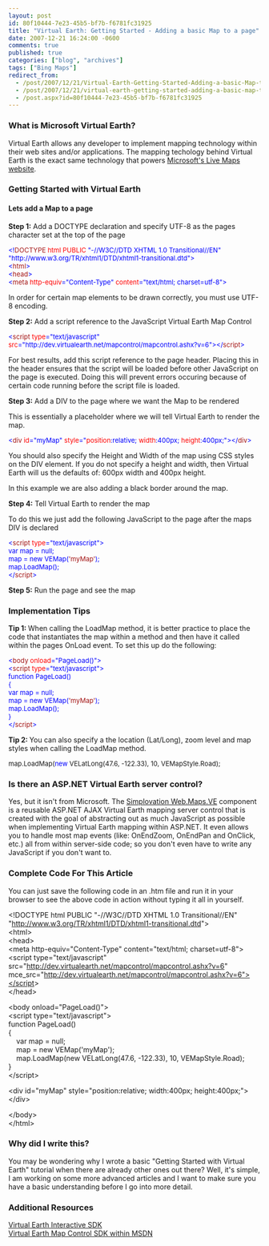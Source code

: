 ```yaml
---
layout: post
id: 80f10444-7e23-45b5-bf7b-f6781fc31925
title: "Virtual Earth: Getting Started - Adding a basic Map to a page"
date: 2007-12-21 16:24:00 -0600
comments: true
published: true
categories: ["blog", "archives"]
tags: ["Bing Maps"]
redirect_from: 
  - /post/2007/12/21/Virtual-Earth-Getting-Started-Adding-a-basic-Map-to-a-page
  - /post/2007/12/21/virtual-earth-getting-started-adding-a-basic-map-to-a-page
  - /post.aspx?id=80f10444-7e23-45b5-bf7b-f6781fc31925
---
```

<!-- more -->
<h3>What is Microsoft Virtual Earth?</h3>
<p>
Virtual Earth allows any developer to implement mapping technology within their web sites and/or applications. The mapping techology behind Virtual Earth is the exact same technology that powers <a href="http://maps.live.com/">Microsoft&#39;s Live Maps website</a>.
</p>
<h3>Getting Started with Virtual Earth</h3>
<h4>Lets add a Map to a page</h4>
<p>
<strong>Step 1:</strong> Add a DOCTYPE declaration and specify UTF-8 as the pages character set at the top of the page
</p>
<font size="2" color="#0000ff">
<p>
&lt;!<font size="2" color="#a31515">DOCTYPE</font><font size="2"> </font><font size="2" color="#ff0000">html</font><font size="2"> </font><font size="2" color="#ff0000">PUBLIC</font><font size="2"> </font><font size="2" color="#0000ff">&quot;-//W3C//DTD XHTML 1.0 Transitional//EN&quot;</font><font size="2"> </font><font size="2" color="#0000ff">&quot;http://www.w3.org/TR/xhtml1/DTD/xhtml1-transitional.dtd&quot;&gt;<br />
&lt;</font><font size="2" color="#a31515">html</font><font size="2" color="#0000ff">&gt;<br />
&lt;</font><font size="2" color="#a31515">head</font><font size="2" color="#0000ff">&gt;<br />
&lt;</font><font size="2" color="#a31515">meta</font><font size="2"> </font><font size="2" color="#ff0000">http-equiv</font><font size="2" color="#0000ff">=&quot;Content-Type&quot;</font><font size="2"> </font><font size="2" color="#ff0000">content</font><font size="2" color="#0000ff">=&quot;text/html; charset=utf-8&quot;&gt;</font>
</p>
</font>
<p>
In order for certain map elements to be drawn correctly, you must use UTF-8 encoding.
</p>
<p>
<strong>Step 2:</strong> Add a script reference to the JavaScript Virtual Earth Map Control
</p>
<font size="2" color="#0000ff">
<p>
&lt;<font size="2" color="#a31515">script</font><font size="2"> </font><font size="2" color="#ff0000">type</font><font size="2" color="#0000ff">=&quot;text/javascript&quot;</font><font size="2"> </font><font size="2" color="#ff0000">src</font><font size="2" color="#0000ff">=&quot;http://dev.virtualearth.net/mapcontrol/mapcontrol.ashx?v=6&quot;&gt;&lt;/</font><font size="2" color="#a31515">script</font><font size="2" color="#0000ff">&gt;</font>
</p>
</font>
<p>
For best results, add this script reference to the page header. Placing this in the header ensures that the script will be loaded before other JavaScript on the page is executed. Doing this will prevent errors occuring because of certain code running before the script file is loaded.
</p>
<p>
<strong>Step 3:</strong> Add a DIV to the page where we want the Map to be rendered
</p>
<p>
This is essentially a placeholder where we will tell Virtual Earth to render the map.
</p>
<font size="2" color="#0000ff">
<p>
&lt;<font size="2" color="#a31515">div</font><font size="2"> </font><font size="2" color="#ff0000">id</font><font size="2" color="#0000ff">=&quot;myMap&quot;</font><font size="2"> </font><font size="2" color="#ff0000">style</font><font size="2" color="#0000ff">=&quot;</font><font size="2" color="#ff0000">position</font><font size="2">:</font><font size="2" color="#0000ff">relative</font><font size="2">; </font><font size="2" color="#ff0000">width</font><font size="2">:</font><font size="2" color="#0000ff">400px</font><font size="2">; </font><font size="2" color="#ff0000">height</font><font size="2">:</font><font size="2" color="#0000ff">400px</font><font size="2">;</font><font size="2" color="#0000ff">&quot;&gt;&lt;/</font><font size="2" color="#a31515">div</font><font size="2" color="#0000ff">&gt;</font>
</p>
</font>
<p>
You should also specify the Height and Width of the map using CSS styles on the DIV element. If you do not specify a height and width, then Virtual Earth will us the defaults of: 600px width and 400px height.
</p>
<p>
In this example we are also adding a black border around the map.
</p>
<p>
<strong>Step 4:</strong> Tell Virtual Earth to render the map
</p>
<p>
To do this we just add the following JavaScript to the page after the maps DIV is declared
</p>
<font size="2" color="#0000ff">
<p>
&lt;<font size="2" color="#a31515">script</font><font size="2"> </font><font size="2" color="#ff0000">type</font><font size="2" color="#0000ff">=&quot;text/javascript&quot;&gt;<br />
var</font><font size="2"> map = </font><font size="2" color="#0000ff">null</font><font size="2">;<br />
map = </font><font size="2" color="#0000ff">new</font><font size="2"> VEMap(</font><font size="2" color="#a31515">&#39;myMap&#39;</font><font size="2">);<br />
map.LoadMap();<br />
</font><font size="2" color="#0000ff">&lt;/</font><font size="2" color="#a31515">script</font><font size="2" color="#0000ff">&gt;</font>
</p>
</font>
<p>
<strong>Step 5:</strong> Run the page and see the map
</p>
<h3>Implementation Tips</h3>
<p>
<strong>Tip 1: </strong>When calling the LoadMap method, it is better practice to place the code that instantiates the map within a method and then have it called within the pages OnLoad event. To set this up do the following:
</p>
<font size="2" color="#0000ff">
<p>
&lt;<font size="2" color="#a31515">body</font><font size="2"> </font><font size="2" color="#ff0000">onload</font><font size="2" color="#0000ff">=&quot;PageLoad()&quot;&gt;<br />
&lt;</font><font size="2" color="#a31515">script</font><font size="2"> </font><font size="2" color="#ff0000">type</font><font size="2" color="#0000ff">=&quot;text/javascript&quot;&gt;<br />
function</font><font size="2"> PageLoad()<br />
{<br />
</font><font size="2" color="#0000ff">var</font><font size="2"> map = </font><font size="2" color="#0000ff">null</font><font size="2">;<br />
map = </font><font size="2" color="#0000ff">new</font><font size="2"> VEMap(</font><font size="2" color="#a31515">&#39;myMap&#39;</font><font size="2">);<br />
map.LoadMap();<br />
}<br />
</font><font size="2" color="#0000ff">&lt;/</font><font size="2" color="#a31515">script</font><font size="2" color="#0000ff">&gt;</font>
</p>
</font>
<p>
<strong>Tip 2: </strong>You can also specify a the location (Lat/Long), zoom level and map styles when calling the LoadMap method.
</p>
<font size="2">
<p>
map.LoadMap(<font size="2" color="#0000ff">new</font><font size="2"> VELatLong(47.6, -122.33), 10, VEMapStyle.Road);</font>
</p>
</font>
<h3>Is there an ASP.NET Virtual Earth server control?</h3>
<p>
Yes, but it isn&#39;t from Microsoft. The <a href="http://simplovation.com/Page/WebMapsVE.aspx">Simplovation Web.Maps.VE</a> component is a reusable ASP.NET AJAX Virtual Earth mapping server control that is created with the goal of abstracting out as much JavaScript as possible when implementing Virtual Earth mapping within ASP.NET. It even allows you to handle most map events (like: OnEndZoom, OnEndPan and OnClick, etc.) all from within server-side code; so you don&#39;t even have to write any JavaScript if you don&#39;t want to.
</p>
<h3>Complete Code For This Article</h3>
<p>
You can just save the following code in an .htm file and run it in your browser to see the above code in action without typing it all in yourself.
</p>
<p>
&lt;!DOCTYPE html PUBLIC &quot;-//W3C//DTD XHTML 1.0 Transitional//EN&quot; &quot;<a href="http://www.w3.org/TR/xhtml1/DTD/xhtml1-transitional.dtd">http://www.w3.org/TR/xhtml1/DTD/xhtml1-transitional.dtd</a>&quot;&gt;<br />
&lt;html&gt;<br />
&lt;head&gt;<br />
&lt;meta http-equiv=&quot;Content-Type&quot; content=&quot;text/html; charset=utf-8&quot;&gt;<br />
&lt;script type=&quot;text/javascript&quot; src=&quot;<a href="http://dev.virtualearth.net/mapcontrol/mapcontrol.ashx?v=6">http://dev.virtualearth.net/mapcontrol/mapcontrol.ashx?v=6</a>&quot; mce_src=&quot;<a href="http://dev.virtualearth.net/mapcontrol/mapcontrol.ashx?v=6&quot;&gt;&lt;/script">http://dev.virtualearth.net/mapcontrol/mapcontrol.ashx?v=6&quot;&gt;&lt;/script</a>&gt;<br />
&lt;/head&gt;
</p>
<p>
&lt;body onload=&quot;PageLoad()&quot;&gt;<br />
&lt;script type=&quot;text/javascript&quot;&gt;<br />
function PageLoad()<br />
{<br />
&nbsp;&nbsp;&nbsp; var map = null;<br />
&nbsp;&nbsp;&nbsp; map = new VEMap(&#39;myMap&#39;);<br />
&nbsp;&nbsp;&nbsp; map.LoadMap(new VELatLong(47.6, -122.33), 10, VEMapStyle.Road);<br />
}<br />
&lt;/script&gt;
</p>
<p>
&lt;div id=&quot;myMap&quot; style=&quot;position:relative; width:400px; height:400px;&quot;&gt;&lt;/div&gt;
</p>
<p>
&lt;/body&gt;<br />
&lt;/html&gt;
</p>
<h3>Why did I write this?</h3>
<p>
You may be wondering why I wrote a basic &quot;Getting Started with Virtual Earth&quot; tutorial when there are already other ones out there? Well, it&#39;s simple, I am working on some more advanced articles and I want to make sure you have a basic understanding before I go into more detail.
</p>
<h3>Additional Resources</h3>
<p>
<a href="http://dev.live.com/virtualearth/sdk/">Virtual Earth Interactive SDK</a><br />
<a href="http://msdn2.microsoft.com/en-us/library/bb429619.aspx">Virtual Earth Map Control SDK within MSDN</a>
</p>
